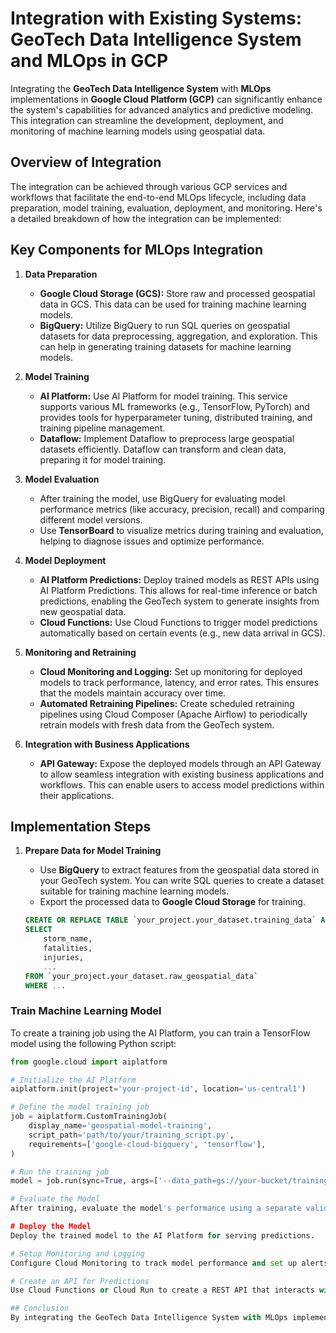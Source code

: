 # Integration with Existing Systems: GeoTech Data Intelligence System and MLOps in GCP

Integrating the **GeoTech Data Intelligence System** with **MLOps** implementations in **Google Cloud Platform (GCP)** can significantly enhance the system's capabilities for advanced analytics and predictive modeling. This integration can streamline the development, deployment, and monitoring of machine learning models using geospatial data.

## Overview of Integration

The integration can be achieved through various GCP services and workflows that facilitate the end-to-end MLOps lifecycle, including data preparation, model training, evaluation, deployment, and monitoring. Here's a detailed breakdown of how the integration can be implemented:

## Key Components for MLOps Integration

1. **Data Preparation**
   - **Google Cloud Storage (GCS):** Store raw and processed geospatial data in GCS. This data can be used for training machine learning models.
   - **BigQuery:** Utilize BigQuery to run SQL queries on geospatial datasets for data preprocessing, aggregation, and exploration. This can help in generating training datasets for machine learning models.

2. **Model Training**
   - **AI Platform:** Use AI Platform for model training. This service supports various ML frameworks (e.g., TensorFlow, PyTorch) and provides tools for hyperparameter tuning, distributed training, and training pipeline management.
   - **Dataflow:** Implement Dataflow to preprocess large geospatial datasets efficiently. Dataflow can transform and clean data, preparing it for model training.

3. **Model Evaluation**
   - After training the model, use BigQuery for evaluating model performance metrics (like accuracy, precision, recall) and comparing different model versions.
   - Use **TensorBoard** to visualize metrics during training and evaluation, helping to diagnose issues and optimize performance.

4. **Model Deployment**
   - **AI Platform Predictions:** Deploy trained models as REST APIs using AI Platform Predictions. This allows for real-time inference or batch predictions, enabling the GeoTech system to generate insights from new geospatial data.
   - **Cloud Functions:** Use Cloud Functions to trigger model predictions automatically based on certain events (e.g., new data arrival in GCS).

5. **Monitoring and Retraining**
   - **Cloud Monitoring and Logging:** Set up monitoring for deployed models to track performance, latency, and error rates. This ensures that the models maintain accuracy over time.
   - **Automated Retraining Pipelines:** Create scheduled retraining pipelines using Cloud Composer (Apache Airflow) to periodically retrain models with fresh data from the GeoTech system.

6. **Integration with Business Applications**
   - **API Gateway:** Expose the deployed models through an API Gateway to allow seamless integration with existing business applications and workflows. This can enable users to access model predictions within their applications.

## Implementation Steps

1. **Prepare Data for Model Training**
   - Use **BigQuery** to extract features from the geospatial data stored in your GeoTech system. You can write SQL queries to create a dataset suitable for training machine learning models.
   - Export the processed data to **Google Cloud Storage** for training.

   ```sql
   CREATE OR REPLACE TABLE `your_project.your_dataset.training_data` AS
   SELECT
       storm_name,
       fatalities,
       injuries,
       ...
   FROM `your_project.your_dataset.raw_geospatial_data`
   WHERE ...

### Train Machine Learning Model

To create a training job using the AI Platform, you can train a TensorFlow model using the following Python script:

```python
from google.cloud import aiplatform

# Initialize the AI Platform
aiplatform.init(project='your-project-id', location='us-central1')

# Define the model training job
job = aiplatform.CustomTrainingJob(
    display_name='geospatial-model-training',
    script_path='path/to/your/training_script.py',
    requirements=['google-cloud-bigquery', 'tensorflow'],
)

# Run the training job
model = job.run(sync=True, args=['--data_path=gs://your-bucket/training_data.csv'])

# Evaluate the Model
After training, evaluate the model's performance using a separate validation dataset. Store evaluation metrics in BigQuery for analysis.

# Deploy the Model
Deploy the trained model to the AI Platform for serving predictions.

# Setup Monitoring and Logging
Configure Cloud Monitoring to track model performance and set up alerts for any anomalies detected during predictions.

# Create an API for Predictions
Use Cloud Functions or Cloud Run to create a REST API that interacts with the deployed model for predictions.

## Conclusion
By integrating the GeoTech Data Intelligence System with MLOps implementations in GCP, you can leverage the power of machine learning to enhance your data intelligence platform. This integration allows for scalable and efficient processing of geospatial data, advanced analytics capabilities, and real-time insights generation. Additionally, automating the ML lifecycle through GCP services improves model management and ensures that the system remains responsive to changing data and business needs.
